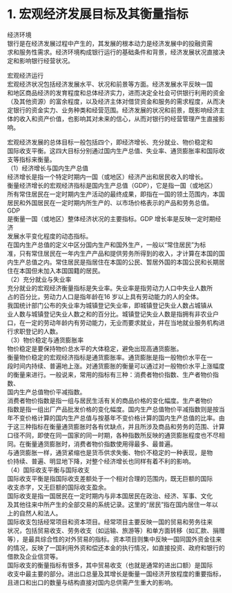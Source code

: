 # 1. 宏观经济发展目标及其衡量指标

<p>经济环境<br />
      银行是在经济发展过程中产生的，其发展的根本动力是经济发展中的投融资需<br />
      求和服务性需求。经济环境构成银行运行的基础条件和背景，经济发展状况直接决<br />
      定和影响银行经营状况。</p>
    <p>宏观经济运行<br />
      宏观经济状况包括经济发展水平、状况和前景等方面。经济发展水平反映一国<br />
      和地区商品经济的发育程度和总体经济实力，进而决定全社会可供银行利用的资金<br />
      （及其他资源）的富余程度，以及经济主体对借贷资金和服务的需求程度，从而决<br />
      定银行的资金实力、业务种类和经营范围。经济发展的状况和前景，既影响经济主<br />
      体的收入和资产价值，也影响其对未来的信心，从而对银行的经营管理产生直接影<br />
    响。</p>
    <p>宏观经济发展的总体目标一般包括四个，即经济增长、充分就业、物价稳定和<br />
      国际收支平衡。这四大目标分别通过国内生产总值、失业率、通货膨胀率和国际收<br />
      支等指标来衡量。<br />
      （1）经济增长与国内生产总值<br />
      经济增长是指一个特定时期内一国（或地区）经济产出和居民收入的增长。<br />
      衡量经济增长的宏观经济指标是国内生产总值（GDP），它是指一国（或地区）<br />
      所有常住居民在一定时期内生产活动的最终成果，即指在一国的领土范围内，本国<br />
      居民和外国居民在一定时期内所生产的、以市场价格表示的产品和劳务总值。GDP<br />
      是衡量一国（或地区）整体经济状况的主要指标。GDP 增长率是反映一定时期经济<br />
      发展水平变化程度的动态指标。<br />
      在国内生产总值的定义中区分国内生产和国外生产，一般以“常住居民”为标<br />
      准，只有常住居民在一年内生产产品和提供劳务所得到的收入，才计算在本国的国<br />
      内生产总值之内。常住居民是指居住在本国的公民、暂居外国的本国公民和长期居<br />
      住在本国但未加入本国国籍的居民。<br />
      （2）充分就业与失业率<br />
      充分就业的宏观经济衡量指标是失业率。失业率是指劳动力人口中失业人数所<br />
      占的百分比，劳动力人口是指年龄在16 岁以上具有劳动能力的人的全体。<br />
      我国统计部门公布的失业率为城镇登记失业率，即城镇登记失业人数占城镇从<br />
      业人数与城镇登记失业人数之和的百分比。城镇登记失业人数是指拥有非农业户<br />
      口，在一定的劳动年龄内有劳动能力，无业而要求就业，并在当地就业服务机构进<br />
      行求职登记的人数。<br />
      （3）物价稳定与通货膨胀率<br />
      物价稳定是要保持物价总水平的大体稳定，避免出现高通货膨胀。<br />
      衡量物价稳定的宏观经济指标是通货膨胀率。通货膨胀是指一般物价水平在一<br />
      段时间内持续、普遍地上涨。对通货膨胀的衡量可以通过对一般物价水平上涨幅度<br />
      的衡量来进行。一般说来，常用的指标有三种：消费者物价指数、生产者物价指数、<br />
      国内生产总值物价平减指数。<br />
      消费者物价指数是指一组与居民生活有关的商品价格的变化幅度。生产者物价<br />
      指数是指一组出厂产品批发价格的变化幅度。国内生产总值物价平减指数则是按当<br />
      年不变价格计算的国内生产总值与按基年不变价格计算的国内生产总值的比率。由<br />
      于这三种指标在衡量通货膨胀时各有优缺点，并且所涉及商品和劳务的范围、计算<br />
      口径不同，即使在同一国家的同一时期，各种指数所反映的通货膨胀程度也不尽相<br />
      同。在衡量通货膨胀时，消费者物价指数使用得最多、最普遍。<br />
      与通货膨胀一样，通货紧缩也是货币供求失衡、物价不稳定的一种表现，是物<br />
      价持续、普遍、明显地下降，对整个经济增长也同样有着不利的影响。<br />
      （4）国际收支平衡与国际收支<br />
      国际收支平衡是指国际收支差额处于一个相对合理的范围内，既无巨额的国际<br />
      收支赤字，又无巨额的国际收支盈余。<br />
      国际收支是指一国居民在一定时期内与非本国居民在政治、经济、军事、文化<br />
      及其他往来中所产生的全部交易的系统记录。这里的“居民”指在国内居住一年以<br />
      上的自然人和法人。<br />
      国际收支包括经常项目和资本项目。经常项目主要反映一国的贸易和劳务往来<br />
      状况，包括贸易收支、劳务收支（如运输、旅游等）和单方面转移（如汇款、捐赠<br />
      等），是最具综合性的对外贸易的指标。资本项目则集中反映一国同国外资金往来<br />
      的情况，反映了一国利用外资和偿还本金的执行情况，如直接投资、政府和银行的<br />
      借款及企业信贷等。<br />
      国际收支的衡量指标有很多，其中贸易收支（也就是通常的进出口额）是国际<br />
      收支中最主要的部分。进出口总量及其增长是衡量一国经济开放程度的重要指标，<br />
    且进口和出口的数量与结构直接对国内总供需产生重大的影响。</p>